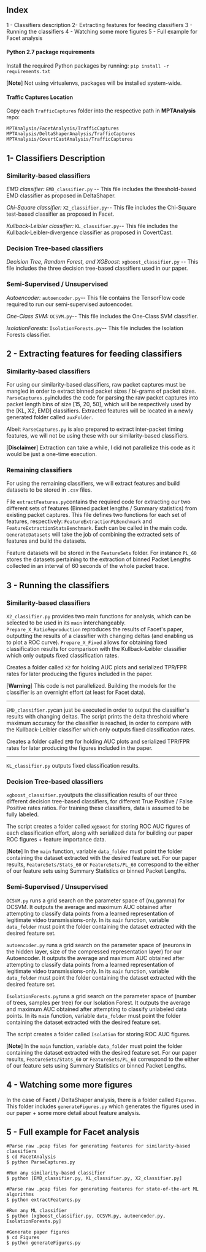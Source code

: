 ## Index

1 - Classifiers description
2- Extracting features for feeding classifiers
3 - Running the classifiers
4 - Watching some more figures
5 - Full example for Facet analysis

#### Python 2.7 package requirements
Install the required Python packages by running:
    `pip install -r requirements.txt`
    
[**Note**] Not using virtualenvs, packages will be installed system-wide.

#### Traffic Captures Location
Copy each `TrafficCaptures` folder into the respective path in **MPTAnalysis** repo:

    MPTAnalysis/FacetAnalysis/TrafficCaptures
    MPTAnalysis/DeltaShaperAnalysis/TrafficCaptures
    MPTAnalysis/CovertCastAnalysis/TrafficCaptures

## 1- Classifiers Description
### Similarity-based classifiers
*EMD classifier:*
`EMD_classifier.py` -- This file includes the threshold-based EMD classifier as proposed in DeltaShaper.

*Chi-Square classifier:*
`X2_classifier.py`-- This file includes the Chi-Square test-based classifier as proposed in Facet.

*Kullback-Leibler classifier:*
`KL_classifier.py`-- This file includes the Kullback-Leibler-divergence  classifier as proposed in CovertCast. 

### Decision Tree-based classifiers
*Decision Tree, Random Forest, and XGBoost:*
`xgboost_classifier.py` -- This file includes the three decision tree-based classifiers used in our paper.

### Semi-Supervised / Unsupervised
*Autoencoder:*
`autoencoder.py`-- This file contains the TensorFlow code required to run our semi-supervised autoencoder.

*One-Class SVM:*
`OCSVM.py`-- This file includes the One-Class SVM classifier.

*IsolationForests:*
`IsolationForests.py`-- This file includes the Isolation Forests classifier.

## 2 - Extracting features for feeding classifiers
### Similarity-based classifiers
For using our similarity-based classifiers, raw packet captures must be mangled in order to extract binned packet sizes / bi-grams of packet sizes. `ParseCaptures.py`includes the code for parsing the raw packet captures into packet length bins of size [15, 20, 50], which will be respectively used by the [KL, X2, EMD] classifiers. Extracted features will be located in a newly generated folder called `auxFolder`.

Albeit `ParseCaptures.py` is also prepared to extract inter-packet timing features, we will not be using these with our similarity-based classifiers.

[**Disclaimer**] Extraction can take a while, I did not parallelize this code as it would be just a one-time execution.

### Remaining classifiers
For using the remaining classifiers, we will extract features and build datasets to be stored in `.csv` files.

File `extractFeatures.py`contains the required code for extracting our two different sets of features (Binned packet lengths / Summary statistics) from existing packet captures. This file defines two functions for each set of features, respectively: `FeatureExtractionPLBenchmark` and `FeatureExtractionStatsBenchmark`. Each can be called in the main code. `GenerateDatasets` will take the job of combining the extracted sets of features and build the datasets.

Feature datasets will be stored in the `FeatureSets` folder. For instance `PL_60` stores the datasets pertaining to the extraction of binned Packet Lengths collected in an interval of 60 seconds of the whole packet trace.

## 3 - Running the classifiers
### Similarity-based classifiers
`X2_classifier.py` provides two main functions for analysis, which can be selected to be used in its `main` interchangeably. `Prepare_X_RatioReproduction` reproduces the results of Facet's paper, outputting the results of a classifier with changing deltas (and enabling us to plot a ROC curve). `Prepare_X_Fixed` allows for obtaining fixed classification results for comparison with the Kullback-Leibler classifier which only outputs fixed classification rates.

Creates a folder called `X2` for holding AUC plots and serialized TPR/FPR rates for later producing the figures included in the paper.

[**Warning**] This code is not parallelized. Building the models for the classifier is an overnight effort (at least for Facet data).

----
`EMD_classifier.py`can just be executed in order to output the classifier's results with changing deltas. The script prints the delta threshold where maximum accuracy for the classifier is reached, in order to compare with the Kullback-Leibler classifier which only outputs fixed classification rates.

Creates a folder called `EMD` for holding AUC plots and serialized TPR/FPR rates for later producing the figures included in the paper.

----
`KL_classifier.py` outputs fixed classification results.

### Decision Tree-based classifiers
`xgboost_classifier.py`outputs the classification results of our three different decision tree-based classifiers, for different True Positive / False Positive rates ratios. For training these classifiers, data is assumed to be fully labeled.

The script creates a folder called `xgBoost` for storing ROC AUC figures of each classification effort, along with serialized data for building our paper ROC figures + feature importance data.

[**Note**] In the `main` function, variable `data_folder` must point the folder containing the dataset extracted with the desired feature set. For our paper results, `FeatureSets/Stats_60` or `FeatureSets/PL_60` correspond to the either of our feature sets using Summary Statistics or binned Packet Lengths.

### Semi-Supervised / Unsupervised
`OCSVM.py` runs a grid search on the parameter space of (nu,gamma) for OCSVM. It outputs the average and maximum AUC obtained after attempting to classify data points from a learned representation of legitimate video transmissions-only. In its `main` function, variable `data_folder` must point the folder containing the dataset extracted with the desired feature set.

`autoencoder.py` runs a grid search on the parameter space of (neurons in the hidden layer, size of the compressed representation layer) for our Autoencoder. It outputs the average and maximum AUC obtained after attempting to classify data points from a learned representation of legitimate video transmissions-only. In its `main` function, variable `data_folder` must point the folder containing the dataset extracted with the desired feature set.

`IsolationForests.py`runs a grid search on the parameter space of (number of trees, samples per tree) for our Isolation Forest. It outputs the average and maximum AUC obtained after attempting to classify unlabeled data points. In its `main` function, variable `data_folder` must point the folder containing the dataset extracted with the desired feature set.

The script creates a folder called `Isolation` for storing ROC AUC figures.

[**Note**] In the `main` function, variable `data_folder` must point the folder containing the dataset extracted with the desired feature set. For our paper results, `FeatureSets/Stats_60` or `FeatureSets/PL_60` correspond to the either of our feature sets using Summary Statistics or binned Packet Lengths.

## 4 - Watching some more figures
In the case of Facet / DeltaShaper analysis, there is a folder called `Figures`. This folder includes `generateFigures.py` which generates the figures used in our paper + some more detail about feature analysis.

## 5 - Full example for Facet analysis

    #Parse raw .pcap files for generating features for similarity-based classifiers
    $ cd FacetAnalysis
    $ python ParseCaptures.py
    
    #Run any similarity-based classifier
    $ python [EMD_classifier.py, KL_classifier.py, X2_classifier.py]
    
    #Parse raw .pcap files for generating features for state-of-the-art ML algorithms
    $ python extractFeatures.py
    
    #Run any ML classifier
    $ python [xgboost_classifier.py, OCSVM.py, autoencoder.py, IsolationForests.py]
    
    #Generate paper figures
    $ cd Figures
    $ python generateFigures.py


